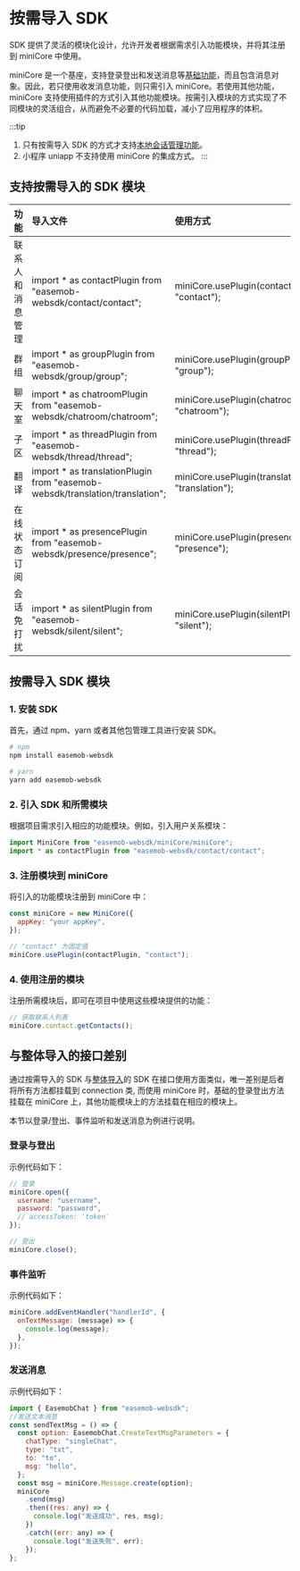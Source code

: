 # 按需导入 SDK

<Toc />

SDK 提供了灵活的模块化设计，允许开发者根据需求引入功能模块，并将其注册到 miniCore 中使用。

miniCore 是一个基座，支持登录登出和发送消息等[基础功能](https://doc.easemob.com/jsdoc/classes/Connection.Connection-1.html)，而且包含消息对象。因此，若只使用收发消息功能，则只需引入 miniCore。若使用其他功能，miniCore 支持使用插件的方式引入其他功能模块。按需引入模块的方式实现了不同模块的灵活组合，从而避免不必要的代码加载，减小了应用程序的体积。

:::tip
1. 只有按需导入 SDK 的方式才支持[本地会话管理功能](conversation_local.html)。
2. 小程序 uniapp 不支持使用 miniCore 的集成方式。
:::

## 支持按需导入的 SDK 模块

| 功能        | 导入文件     | 使用方式          |
| :--------------- | :--------------------------- | :---------------- |
| 联系人和消息管理 | import \* as contactPlugin from "easemob-websdk/contact/contact";     | miniCore.usePlugin(contactPlugin, "contact");         |
| 群组             | import \* as groupPlugin from "easemob-websdk/group/group";    | miniCore.usePlugin(groupPlugin, "group");             |
| 聊天室           | import \* as chatroomPlugin from "easemob-websdk/chatroom/chatroom";  | miniCore.usePlugin(chatroomPlugin, "chatroom");       |
| 子区             | import \* as threadPlugin from "easemob-websdk/thread/thread";    | miniCore.usePlugin(threadPlugin, "thread");           |
| 翻译             | import \* as translationPlugin from "easemob-websdk/translation/translation"; | miniCore.usePlugin(translationPlugin, "translation"); |
| 在线状态订阅     | import \* as presencePlugin from "easemob-websdk/presence/presence";   | miniCore.usePlugin(presencePlugin, "presence");       |
| 会话免打扰     |  import \* as silentPlugin from "easemob-websdk/silent/silent";          | miniCore.usePlugin(silentPlugin, "silent");       |

## 按需导入 SDK 模块

### 1. 安装 SDK

首先，通过 npm、yarn 或者其他包管理工具进行安装 SDK。

```bash
# npm
npm install easemob-websdk

# yarn
yarn add easemob-websdk
```

### 2. 引入 SDK 和所需模块

根据项目需求引入相应的功能模块。例如，引入用户关系模块：

```javascript
import MiniCore from "easemob-websdk/miniCore/miniCore";
import * as contactPlugin from "easemob-websdk/contact/contact";
```

### 3. 注册模块到 miniCore

将引入的功能模块注册到 miniCore 中：

```javascript
const miniCore = new MiniCore({
  appKey: "your appKey",
});

// "contact" 为固定值
miniCore.usePlugin(contactPlugin, "contact");
```

### 4. 使用注册的模块

注册所需模块后，即可在项目中使用这些模块提供的功能：

```javascript
// 获取联系人列表
miniCore.contact.getContacts();
```

## 与整体导入的接口差别

通过按需导入的 SDK 与[整体导入](overview.html#引入-sdk)的 SDK 在接口使用方面类似，唯一差别是后者将所有方法都挂载到 connection 类, 而使用 miniCore 时，基础的登录登出方法挂载在 miniCore 上，其他功能模块上的方法挂载在相应的模块上。

本节以登录/登出、事件监听和发送消息为例进行说明。

### 登录与登出

示例代码如下：

```javascript
// 登录
miniCore.open({
  username: "username",
  password: "password",
  // accessToken: 'token'
});

// 登出
miniCore.close();
```

### 事件监听

示例代码如下：

```javascript
miniCore.addEventHandler("handlerId", {
  onTextMessage: (message) => {
    console.log(message);
  },
});
```

### 发送消息

示例代码如下：

```javascript
import { EasemobChat } from "easemob-websdk";
//发送文本消息
const sendTextMsg = () => {
  const option: EasemobChat.CreateTextMsgParameters = {
    chatType: "singleChat",
    type: "txt",
    to: "to",
    msg: "hello",
  };
  const msg = miniCore.Message.create(option);
  miniCore
    .send(msg)
    .then((res: any) => {
      console.log("发送成功", res, msg);
    })
    .catch((err: any) => {
      console.log("发送失败", err);
    });
};
```
